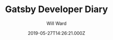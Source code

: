 ---
title: Gatsby Developer Diary
github: https://github.com/willjw3/gatsby-starter-developer-diary
demo: https://developer-diary.netlify.app/
author: Will Ward
ssg:
  - Gatsby
cms:
  - Markdown
date: 2019-05-27T14:26:21.000Z
description: >-
  An official Gatsby blog template designed for web developers. Blazing fast, it
  includes beautful web developer topic tags and social-media links
draft: true
publish_date: '2019-05-27T14:26:21Z'
update_date: '2020-11-23T02:00:30Z'
github_star: 78
github_fork: 27
---